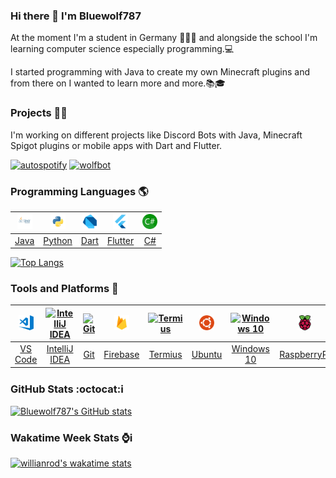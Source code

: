 ### Hi there 👋 I'm Bluewolf787

At the moment I'm a student in Germany :round_pushpin::de: and alongside the school I'm learning computer science especially programming.:computer:

I started programming with Java to create my own Minecraft plugins and from there on I wanted to learn more and more.:books::mortar_board:

### Projects :pencil::construction:

I'm working on different projects like Discord Bots with Java, Minecraft Spigot plugins or mobile apps with Dart and Flutter.

[![autospotify](https://github-readme-stats.vercel.app/api/pin/?username=Bluewolf787&repo=autospotify&theme=tokyonight)](https://github.com/Bluewolf787/autospotify) [![wolfbot](https://github-readme-stats.vercel.app/api/pin/?username=Bluewolf787&repo=wolfbot&theme=tokyonight)](https://github.com/Bluewolf787/wolfbot)

### Programming Languages :earth_americas:

| [<img src="https://raw.githubusercontent.com/github/explore/80688e429a7d4ef2fca1e82350fe8e3517d3494d/topics/java/java.png" alt="Java" width="24">](https://www.java.com/) | [<img src="https://raw.githubusercontent.com/github/explore/80688e429a7d4ef2fca1e82350fe8e3517d3494d/topics/python/python.png" alt="Python" width="24">](https://www.python.org/) | [<img src="https://raw.githubusercontent.com/github/explore/80688e429a7d4ef2fca1e82350fe8e3517d3494d/topics/dart/dart.png" alt="Dart" width="24">](https://dart.dev/) | [<img src="https://raw.githubusercontent.com/github/explore/cebd63002168a05a6a642f309227eefeccd92950/topics/flutter/flutter.png" alt="Flutter" width="24">](https://flutter.dev/) | [<img src="https://raw.githubusercontent.com/github/explore/80688e429a7d4ef2fca1e82350fe8e3517d3494d/topics/csharp/csharp.png" alt="C#" width="24">](https://de.wikipedia.org/wiki/C-Sharp) |
| :---: | :---: | :---: | :---: | :---: |
| [Java](https://www.java.com/) | [Python](https://www.python.org/) | [Dart](https://dart.dev/) | [Flutter](https://flutter.dev/) | [C#](https://de.wikipedia.org/wiki/C-Sharp) |

[![Top Langs](https://github-readme-stats.vercel.app/api/top-langs/?username=Bluewolf787&langs_count=8&theme=tokyonight)](https://github.com/anuraghazra/github-readme-stats)

### Tools and Platforms :wrench:

| [<img src="https://raw.githubusercontent.com/github/explore/80688e429a7d4ef2fca1e82350fe8e3517d3494d/topics/visual-studio-code/visual-studio-code.png" alt="VS Code" width="24">](https://code.visualstudio.com/) | [<img src="https://upload.wikimedia.org/wikipedia/commons/thumb/9/9c/IntelliJ_IDEA_Icon.svg/80px-IntelliJ_IDEA_Icon.svg.png" alt="IntelliJ IDEA" width="24">](https://www.jetbrains.com/idea/) | [<img src="https://git-scm.com/images/logos/downloads/Git-Icon-1788C.png" alt="Git" width="24">](https://git-scm.com/) | [<img src="https://raw.githubusercontent.com/github/explore/80688e429a7d4ef2fca1e82350fe8e3517d3494d/topics/firebase/firebase.png" alt="Firebase" width="24">](https://firebase.google.com/) | [<img src="https://assets.website-files.com/5c7036349b5477bf13f828cf/5c7036349b54779e0af82a68_5b0c8c4a15edac33d1bfcfc6_brand-preview-2.svg" alt="Termius" width="24">](https://termius.com/) | [<img src="https://raw.githubusercontent.com/github/explore/80688e429a7d4ef2fca1e82350fe8e3517d3494d/topics/ubuntu/ubuntu.png" alt="Ubuntu" width="24">](https://ubuntu.com/) | [<img src="https://upload.wikimedia.org/wikipedia/commons/thumb/4/48/Windows_logo_-_2012_%28dark_blue%29.svg/200px-Windows_logo_-_2012_%28dark_blue%29.svg.png" alt="Windows 10" width="24">](https://www.microsoft.com/windows/) | [<img src="https://raw.githubusercontent.com/github/explore/80688e429a7d4ef2fca1e82350fe8e3517d3494d/topics/raspberry-pi/raspberry-pi.png" alt="Raspberry Pi" width="24">](https://www.raspberrypi.org/) |
| :---: | :---: | :---: | :---: | :---: | :---: | :---: | :---: |
| [VS Code](https://code.visualstudio.com/) | [IntelliJ IDEA](https://www.jetbrains.com/idea/) | [Git](https://git-scm.com/) | [Firebase](https://firebase.google.com/) | [Termius](https://termius.com/) |[Ubuntu](https://ubuntu.com/) | [Windows 10](https://www.microsoft.com/windows/) | [RaspberryPi](https://www.raspberrypi.org/) |

### GitHub Stats :octocat::information_source:

[![Bluewolf787's GitHub stats](https://github-readme-stats.vercel.app/api?username=Bluewolf787&show_icons=true&theme=tokyonight)](https://github.com/anuraghazra/github-readme-stats)

### Wakatime Week Stats :watch::information_source:

[![willianrod's wakatime stats](https://github-readme-stats.vercel.app/api/wakatime?username=Bluewolf787&theme=tokyonight)](https://wakatime.com/@Bluewolf787)
